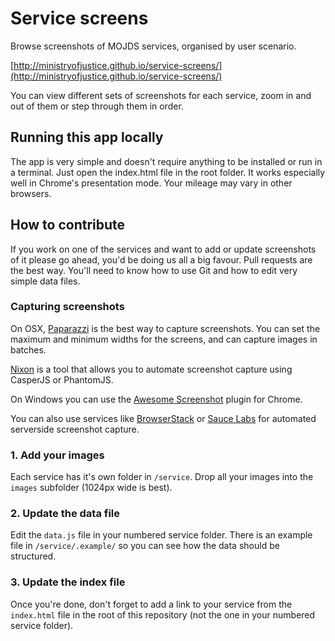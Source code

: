 Service screens
================

Browse screenshots of MOJDS services, organised by user scenario.

[http://ministryofjustice.github.io/service-screens/](http://ministryofjustice.github.io/service-screens/)

You can view different sets of screenshots for each service, zoom in and out of them or step through them in order.


## Running this app locally

The app is very simple and doesn't require anything to be installed or run in a terminal. Just open the index.html file in the root folder. It works especially well in Chrome's presentation mode. Your mileage may vary in other browsers.


## How to contribute

If you work on one of the services and want to add or update screenshots of it please go ahead, you'd be doing us all a big favour. Pull requests are the best way. You'll need to know how to use Git and how to edit very simple data files.

### Capturing screenshots

On OSX, [Paparazzi](https://derailer.org/paparazzi/) is the best way to capture screenshots. You can set the maximum and minimum widths for the screens, and can capture images in batches.

[Nixon](https://github.com/joelanman/nixon) is a tool that allows you to automate screenshot capture using CasperJS or PhantomJS.

On Windows you can use the [Awesome Screenshot](https://chrome.google.com/webstore/detail/awesome-screenshot-captur/alelhddbbhepgpmgidjdcjakblofbmce?hl=en) plugin for Chrome.

You can also use services like [BrowserStack](http://www.browserstack.com/) or [Sauce Labs](https://saucelabs.com/) for automated serverside screenshot capture.

### 1. Add your images

Each service has it's own folder in `/service`. Drop all your images into the `images` subfolder (1024px wide is best).

### 2. Update the data file

Edit the `data.js` file in your numbered service folder. There is an example file in `/service/.example/` so you can see how the data should be structured.

### 3. Update the index file

Once you're done, don't forget to add a link to your service from the `index.html` file in the root of this repository (not the one in your numbered service folder).


